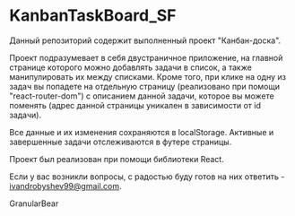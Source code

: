 # KanbanTaskBoard_SF

Данный репозиторий содержит выполненный проект "Канбан-доска". 

Проект подразумевает в себя двустраничное приложение, на главной странице которого можно добавлять задачи в список, а также манипулировать их между списками. Кроме того, при клике на одну из задач вы попадете на отдельную страницу (реализовано при помощи "react-router-dom") с описанием данной задачи, которое вы можете поменять (адрес данной страницы уникален в зависимости от id задачи). 

Все данные и их изменения сохраняются в localStorage. Активные и завершенные задачи отслеживаются в футере страницы.

Проект был реализован при помощи библиотеки React. 

Если у вас возникли вопросы, с радостью буду готов на них ответить - ivandrobyshev99@gmail.com. 

GranularBear
